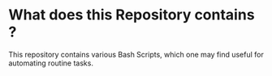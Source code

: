 # What does this Repository contains ?
This repository contains various Bash Scripts, which one may find useful for automating routine tasks.
